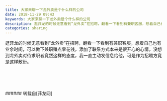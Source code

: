 ```yaml
---
title: 大家来聊一下龙外卖是个什么样的公司
date: 2018-11-29 09:43
keywords: 大家来聊一下龙外卖是个什么样的公司
description: 逛菲龙的时候无意看到“龙外卖”在招聘，翻看一下看到有兼职客服，想着自己也有业余时间，可以做下兼职赚点零花钱。添加了联系方式本来是很开心的心情。没想到龙外卖对待求职者竟然这样的态度，我一直主动发信息给他，可是作为招聘方竟是这样敷衍。 
categories: sharing
---
```

<td class="t_f" id="postmessage_2374489">

逛菲龙的时候无意看到“龙外卖”在招聘，翻看一下看到有兼职客服，想着自己也有业余时间，可以做下兼职赚点零花钱。添加了联系方式本来是很开心的心情。没想到龙外卖对待求职者竟然这样的态度，我一直主动发信息给他，可是作为招聘方竟是这样敷衍。 <br/>
<img alt="" border="0" class="zoom" data-cf-modified-5691bdd6ed44548123602362-="" file="http://www.flw.ph/data/appbyme/upload/image/201811/29/Ow3WcHTXuXkh.jpg" id="aimg_CrBk1" lazyloadthumb="1" onclick="" onmouseover="" src="http://www.flw.ph/data/appbyme/upload/image/201811/29/Ow3WcHTXuXkh.jpg"/><br/>
<br/>
<img alt="" border="0" class="zoom" data-cf-modified-5691bdd6ed44548123602362-="" file="http://www.flw.ph/data/appbyme/upload/image/201811/29/7BXzp2qQUDtS.jpg" id="aimg_b2zhw" lazyloadthumb="1" onclick="" onmouseover="" src="http://www.flw.ph/data/appbyme/upload/image/201811/29/7BXzp2qQUDtS.jpg"/><br/>
<br/>
<img alt="" border="0" class="zoom" data-cf-modified-5691bdd6ed44548123602362-="" file="http://www.flw.ph/data/appbyme/upload/image/201811/29/f6epOHlAxdap.jpg" id="aimg_h2Arp" lazyloadthumb="1" onclick="" onmouseover="" src="http://www.flw.ph/data/appbyme/upload/image/201811/29/f6epOHlAxdap.jpg"/><br/>
<br/>
<img alt="" border="0" class="zoom" data-cf-modified-5691bdd6ed44548123602362-="" file="http://www.flw.ph/data/appbyme/upload/image/201811/29/krmeJgpl88zD.jpg" id="aimg_jnEJH" lazyloadthumb="1" onclick="" onmouseover="" src="http://www.flw.ph/data/appbyme/upload/image/201811/29/krmeJgpl88zD.jpg"/><br/>
<br/>
</td>
###### 转载自[菲龙网]